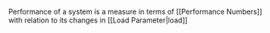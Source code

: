 Performance of a system is a measure in terms of [[Performance Numbers]] with relation to its changes in [[Load Parameter|load]] 